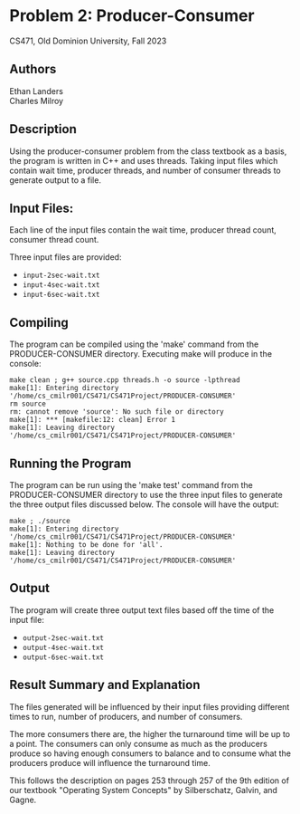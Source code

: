 # Problem 2: Producer-Consumer
CS471, Old Dominion University, Fall 2023

##  Authors
Ethan Landers<br>
Charles Milroy

## Description
Using the producer-consumer problem from the class textbook as a basis, the program is written in C++ and uses threads. Taking input files which contain wait time, producer threads, and number of consumer threads to generate output to a file. 

## Input Files:
Each line of the input files contain the wait time, producer thread count, consumer thread count.

Three input files are provided:
- `input-2sec-wait.txt`
- `input-4sec-wait.txt`
- `input-6sec-wait.txt`

## Compiling
The program can be compiled using the 'make' command from the PRODUCER-CONSUMER directory.
Executing make will produce in the console:
```
make clean ; g++ source.cpp threads.h -o source -lpthread
make[1]: Entering directory '/home/cs_cmilr001/CS471/CS471Project/PRODUCER-CONSUMER'
rm source
rm: cannot remove 'source': No such file or directory
make[1]: *** [makefile:12: clean] Error 1
make[1]: Leaving directory '/home/cs_cmilr001/CS471/CS471Project/PRODUCER-CONSUMER'
```

## Running the Program
The program can be run using the 'make test' command from the PRODUCER-CONSUMER directory to use the three input files to generate the three output files discussed below. The console will have the output:
```
make ; ./source
make[1]: Entering directory '/home/cs_cmilr001/CS471/CS471Project/PRODUCER-CONSUMER'
make[1]: Nothing to be done for 'all'.
make[1]: Leaving directory '/home/cs_cmilr001/CS471/CS471Project/PRODUCER-CONSUMER'
```

## Output
The program will create three output text files based off the time of the input file:
- `output-2sec-wait.txt`
- `output-4sec-wait.txt`
- `output-6sec-wait.txt`

## Result Summary and Explanation
The files generated will be influenced by their input files providing different times to run, number of producers, and number of consumers.

The more consumers there are, the higher the turnaround time will be up to a point. The consumers can only consume as much as the producers produce so having enough consumers to balance and to consume what the producers produce will influence the turnaround time. 

This follows the description on pages 253 through 257 of the 9th edition of our textbook "Operating System Concepts" by Silberschatz, Galvin, and Gagne.